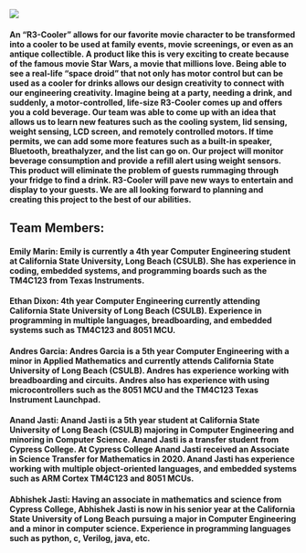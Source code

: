 ![](https://cdn.discordapp.com/attachments/1014733192651092028/1042934771090718901/IMG_2091.png)

#### An “R3-Cooler” allows for our favorite movie character to be transformed into a cooler to be used at family events, movie screenings, or even as an antique collectible. A product like this is very exciting to create because of the famous movie Star Wars, a movie that millions love. Being able to see a real-life “space droid” that not only has motor control but can be used as a cooler for drinks allows our design creativity to connect with our engineering creativity. Imagine being at a party, needing a drink, and suddenly, a motor-controlled, life-size R3-Cooler comes up and offers you a cold beverage. Our team was able to come up with an idea that allows us to learn new features such as the cooling system, lid sensing, weight sensing, LCD screen, and remotely controlled motors. If time permits, we can add some more features such as a built-in speaker, Bluetooth, breathalyzer, and the list can go on. Our project will monitor beverage consumption and provide a refill alert using weight sensors. This product will eliminate the problem of guests rummaging through your fridge to find a drink. R3-Cooler will pave new ways to entertain and display to your guests. We are all looking forward to planning and creating this project to the best of our abilities.

## Team Members:
#### Emily Marin: Emily is currently a 4th year Computer Engineering student at California State University, Long Beach (CSULB). She has experience in coding, embedded systems, and programming boards such as the TM4C123 from Texas Instruments. 
#### Ethan Dixon: 4th year Computer Engineering currently attending California State University of Long Beach (CSULB). Experience in programming in multiple languages, breadboarding, and embedded systems such as TM4C123 and 8051 MCU. 
#### Andres Garcia: Andres Garcia is a 5th year Computer Engineering with a minor in Applied Mathematics and currently attends California State University of Long Beach (CSULB). Andres has experience working with breadboarding and circuits. Andres also has experience with using microcontrollers such as the 8051 MCU and the TM4C123 Texas Instrument Launchpad. 
#### Anand Jasti: Anand Jasti is a 5th year student at California State University of Long Beach (CSULB) majoring in Computer Engineering and minoring in Computer Science. Anand Jasti is a transfer student from Cypress College. At Cypress College Anand Jasti received an Associate in Science Transfer for Mathematics in 2020. Anand Jasti has experience working with multiple object-oriented languages, and embedded systems such as ARM Cortex TM4C123 and 8051 MCUs.
#### Abhishek Jasti:  Having an associate in mathematics and science from Cypress College, Abhishek Jasti is now in his senior year at the California State University of Long Beach pursuing a major in Computer Engineering and a minor in computer science. Experience in programming languages such as python, c, Verilog, java, etc. 
